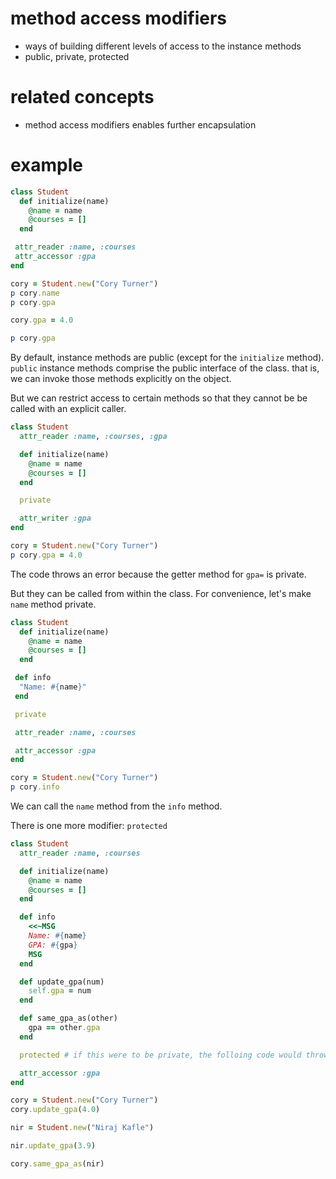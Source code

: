 # method access modifiers
* ways of building different levels of access to the instance methods
* public, private, protected

# related concepts
* method access modifiers enables further encapsulation

# example
```ruby
class Student
  def initialize(name)
    @name = name
    @courses = []
  end

 attr_reader :name, :courses
 attr_accessor :gpa
end

cory = Student.new("Cory Turner")
p cory.name
p cory.gpa

cory.gpa = 4.0

p cory.gpa
```

By default, instance methods are public (except for the `initialize` method). `public` instance methods comprise the public interface of the class. that is, we can invoke those methods explicitly on the object.

But we can restrict access to certain methods so that they cannot be  be called with an explicit caller.

```ruby
class Student
  attr_reader :name, :courses, :gpa

  def initialize(name)
    @name = name
    @courses = []
  end

  private

  attr_writer :gpa
end

cory = Student.new("Cory Turner")
p cory.gpa = 4.0
```
The code throws an error because the getter method for `gpa=` is private.

But they can be called from within the class. For convenience, let's make `name` method private.

```ruby
class Student
  def initialize(name)
    @name = name
    @courses = []
  end

 def info
  "Name: #{name}"
 end

 private

 attr_reader :name, :courses

 attr_accessor :gpa
end

cory = Student.new("Cory Turner")
p cory.info
```

We can call the `name` method from the `info` method.

There is one more modifier: `protected`

```ruby
class Student
  attr_reader :name, :courses

  def initialize(name)
    @name = name
    @courses = []
  end

  def info
    <<~MSG
    Name: #{name}
    GPA: #{gpa}
    MSG
  end

  def update_gpa(num)
    self.gpa = num
  end

  def same_gpa_as(other)
    gpa == other.gpa
  end

  protected # if this were to be private, the folloing code would throw  an error

  attr_accessor :gpa
end

cory = Student.new("Cory Turner")
cory.update_gpa(4.0)

nir = Student.new("Niraj Kafle")

nir.update_gpa(3.9)

cory.same_gpa_as(nir)
```